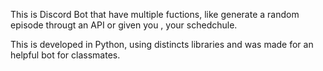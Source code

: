 This is Discord Bot that have multiple fuctions, like generate a random episode througt an API or given you , your schedchule.

This is developed in Python, using distincts libraries and was made for an helpful bot for classmates.
